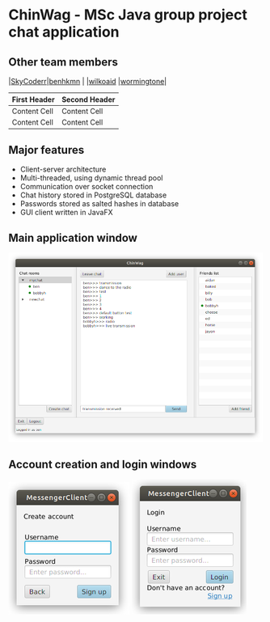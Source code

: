 # ChinWag - MSc Java group project chat application

## Other team members

|[SkyCoderr](https://github.com/SkyCoderr)|[benhkmn](https://github.com/benhkmn)        | 
|[wilkoaid](https://github.com/wilkoaid)  |[wormingtone](https://github.com/wormingtone)|

| First Header  | Second Header |
| ------------- | ------------- |
| Content Cell  | Content Cell  |
| Content Cell  | Content Cell  |


## Major features

* Client-server architecture
* Multi-threaded, using dynamic thread pool
* Communication over socket connection
* Chat history stored in PostgreSQL database
* Passwords stored as salted hashes in database
* GUI client written in JavaFX

## Main application window

![main](images/Main.png)

## Account creation and login windows

![create account](images/CreateAccount.png) ![login](images/Login.png)
